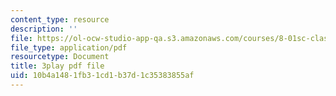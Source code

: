 ```yaml
---
content_type: resource
description: ''
file: https://ol-ocw-studio-app-qa.s3.amazonaws.com/courses/8-01sc-classical-mechanics-fall-2016/10b4a1481fb31cd1b37d1c35383855af_vkWY73HnNYA.pdf
file_type: application/pdf
resourcetype: Document
title: 3play pdf file
uid: 10b4a148-1fb3-1cd1-b37d-1c35383855af
---
```

